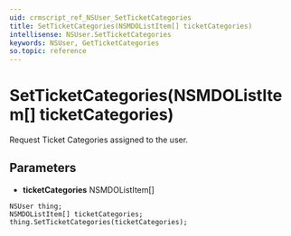 ```yaml
---
uid: crmscript_ref_NSUser_SetTicketCategories
title: SetTicketCategories(NSMDOListItem[] ticketCategories)
intellisense: NSUser.SetTicketCategories
keywords: NSUser, GetTicketCategories
so.topic: reference
---
```


# SetTicketCategories(NSMDOListItem[] ticketCategories)

Request Ticket Categories assigned to the user.

## Parameters

* **ticketCategories** NSMDOListItem[]

```crmscript
NSUser thing;
NSMDOListItem[] ticketCategories;
thing.SetTicketCategories(ticketCategories);
```

